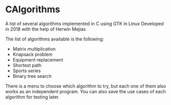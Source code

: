 # CAlgorithms
A list of several algorithms implemented in C using GTK in Linux
Developed in 2018 with the help of Herwin Mejias

The list of algorithms available is the following:

- Matrix multiplication
- Knapsack problem
- Equipment replacement
- Shortest path
- Sports series
- Binary tree search

There is a menu to choose which algorithm to try, but each one of them also works as an independent program.
You can also save the use cases of each algorithm for testing later.
